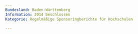 ```yaml
---
Bundesland: Baden-Württemberg
Information: 2014 beschlossen
Kategorie: Regelmäßige Sponsoring­berichte für Hochschulen

---
```

